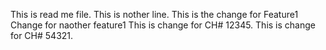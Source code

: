 This is read me file.
This is nother line.
This is the change for Feature1
Change for naother feature1
This is change for CH# 12345.
This is change for CH# 54321.